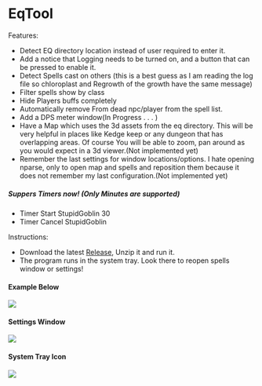 # EqTool

Features:
<br/>
<ul>
<li>Detect EQ directory location instead of user required to enter it.</li>
<li>Add a notice that Logging needs to be turned on, and a button that can be pressed to enable it.</li>
<li>Detect Spells cast on others (this is a best guess as I am reading the log file so chloroplast and Regrowth of the growth have the same message)</li>
<li>Filter spells show by class</li>
<li>Hide Players buffs completely</li>
<li>Automatically remove From dead npc/player from the spell list.</li>
<li>Add a DPS meter window(In Progress . . . )</li>
<li>Have a Map which uses the 3d assets from the eq directory. This will be very helpful in places like Kedge keep or any dungeon that has overlapping areas. Of course You will be able to zoom, pan around as you would expect in a 3d viewer.(Not implemented yet)</li>
<li>Remember the last settings for window locations/options. I hate opening nparse, only to open map and spells and reposition them because it does not remember my last configuration.(Not implemented yet)</li>
</ul>
<h5>Suppers Timers now! (Only Minutes are supported)</h5>
<ul>
<li>Timer Start StupidGoblin 30</li>
<li>Timer Cancel StupidGoblin</li>
</ul>
Instructions:
<ul>
<li>
Download the latest <a href="https://github.com/smasherprog/EqTool/releases">Release</a>, Unzip it and run it.
</li>
<li>The program runs in the system tray. Look there to reopen spells window or settings!</li>
</ul>
<h4>Example Below</h4>
<img src="https://user-images.githubusercontent.com/3393733/201490732-7ada2a45-7149-40ec-9297-21b2b02ac2e1.png"/>
<h4>Settings Window</h4>
<img src="https://user-images.githubusercontent.com/3393733/201532206-65d70f14-d585-4852-bc0e-82ff7e20e619.png"/>
<h4>System Tray Icon</h4>
<img src="https://user-images.githubusercontent.com/3393733/201532230-25e80549-2290-4d43-b69a-72d2da09c889.png"/>

 

